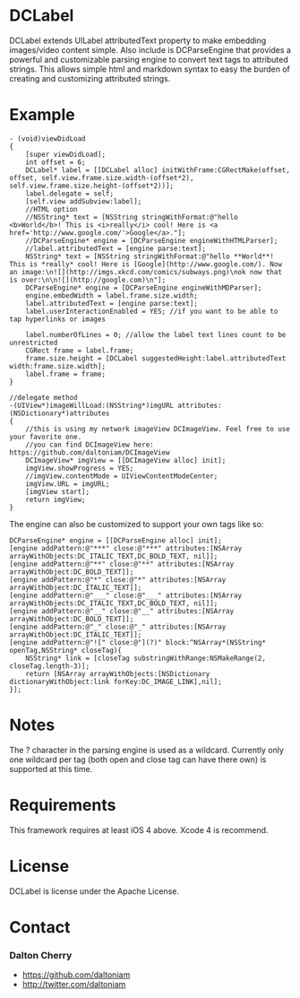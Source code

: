 # DCLabel #

DCLabel extends UILabel attributedText property to make embedding images/video content simple. Also include is DCParseEngine that provides a powerful and customizable parsing engine to convert text tags to attributed strings. This allows simple html and markdown syntax to easy the burden of creating and customizing attributed strings.

# Example #

	- (void)viewDidLoad
	{
	    [super viewDidLoad];
	    int offset = 6;
	    DCLabel* label = [[DCLabel alloc] initWithFrame:CGRectMake(offset, offset, self.view.frame.size.width-(offset*2), self.view.frame.size.height-(offset*2))];
	    label.delegate = self;
	    [self.view addSubview:label];
		//HTML option
	    //NSString* text = [NSString stringWithFormat:@"hello <b>World</b>! This is <i>really</i> cool! Here is <a href='http://www.google.com/'>Google</a>."];
		//DCParseEngine* engine = [DCParseEngine engineWithHTMLParser];
	    //label.attributedText = [engine parse:text];
	    NSString* text = [NSString stringWithFormat:@"hello **World**! This is *really* cool! Here is [Google](http://www.google.com/). Now an image:\n![](http://imgs.xkcd.com/comics/subways.png)\nok now that is over:\n\n![](http://google.com)\n"];
		DCParseEngine* engine = [DCParseEngine engineWithMDParser];
	    engine.embedWidth = label.frame.size.width;
	    label.attributedText = [engine parse:text];
	    label.userInteractionEnabled = YES; //if you want to be able to tap hyperlinks or images
    
	    label.numberOfLines = 0; //allow the label text lines count to be unrestricted
	    CGRect frame = label.frame;
	    frame.size.height = [DCLabel suggestedHeight:label.attributedText width:frame.size.width];
	    label.frame = frame;
	}
	
	//delegate method
	-(UIView*)imageWillLoad:(NSString*)imgURL attributes:(NSDictionary*)attributes
	{
		//this is using my network imageView DCImageView. Feel free to use your favorite one.
		//you can find DCImageView here: https://github.com/daltoniam/DCImageView
	    DCImageView* imgView = [[DCImageView alloc] init];
	    imgView.showProgress = YES;
	    //imgView.contentMode = UIViewContentModeCenter;
	    imgView.URL = imgURL;
	    [imgView start];
	    return imgView;
	}
	
The engine can also be customized to support your own tags like so:

	DCParseEngine* engine = [[DCParseEngine alloc] init];
	[engine addPattern:@"***" close:@"***" attributes:[NSArray arrayWithObjects:DC_ITALIC_TEXT,DC_BOLD_TEXT, nil]];
	[engine addPattern:@"**" close:@"**" attributes:[NSArray arrayWithObject:DC_BOLD_TEXT]];
	[engine addPattern:@"*" close:@"*" attributes:[NSArray arrayWithObject:DC_ITALIC_TEXT]];
	[engine addPattern:@"___" close:@"___" attributes:[NSArray arrayWithObjects:DC_ITALIC_TEXT,DC_BOLD_TEXT, nil]];
	[engine addPattern:@"__" close:@"__" attributes:[NSArray arrayWithObject:DC_BOLD_TEXT]];
	[engine addPattern:@"_" close:@"_" attributes:[NSArray arrayWithObject:DC_ITALIC_TEXT]];
	[engine addPattern:@"![" close:@"](?)" block:^NSArray*(NSString* openTag,NSString* closeTag){
	    NSString* link = [closeTag substringWithRange:NSMakeRange(2, closeTag.length-3)];
	    return [NSArray arrayWithObjects:[NSDictionary dictionaryWithObject:link forKey:DC_IMAGE_LINK],nil];
	}];
	
# Notes #

The ? character in the parsing engine is used as a wildcard. Currently only one wildcard per tag (both open and close tag can have there own) is supported at this time.

# Requirements #

This framework requires at least iOS 4 above. Xcode 4 is recommend.

# License #

DCLabel is license under the Apache License.

# Contact #

### Dalton Cherry ###
* https://github.com/daltoniam
* http://twitter.com/daltoniam